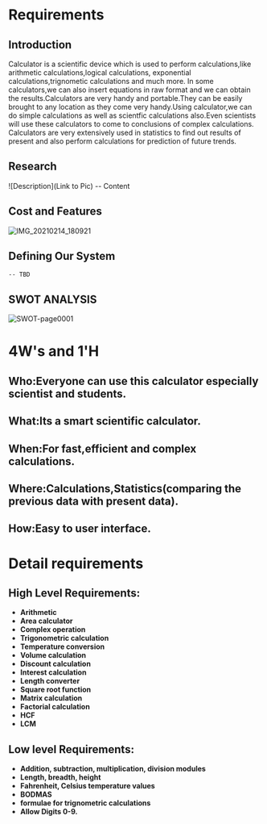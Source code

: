 # Requirements
## Introduction
Calculator is a scientific device which is used to perform calculations,like arithmetic calculations,logical calculations, exponential calculations,trignometic calculations and much more. In some calculators,we can also insert equations in raw format and we can obtain the results.Calculators are very handy and portable.They can be easily brought to any location as they come very handy.Using calculator,we can do simple calculations as well as scientfic calculations also.Even scientists will use these calculators to come to conclusions of complex calculations. Calculators are very extensively used in statistics to find out results of present and also perform calculations for prediction of future trends.


## Research
![Description](Link to Pic)
-- Content 
## Cost and Features
![IMG_20210214_180921](https://user-images.githubusercontent.com/78857458/107877147-9242f480-6ef0-11eb-8dd7-5e5d3efa82a7.jpg)

## Defining Our System
    -- TBD
## SWOT ANALYSIS

![SWOT-page0001](https://user-images.githubusercontent.com/78857458/107876259-f1056f80-6eea-11eb-868c-049350074b1a.jpg)


# 4W&#39;s and 1&#39;H

## Who:Everyone can use this calculator especially scientist and students.

## What:Its a smart scientific calculator.

## When:For fast,efficient and complex calculations.

## Where:Calculations,Statistics(comparing the previous data with present data). 

## How:Easy to user interface.

# Detail requirements
## High Level Requirements: 
- **Arithmetic**
- **Area calculator**
- **Complex operation**
- **Trigonometric calculation**
- **Temperature conversion**
- **Volume calculation**
- **Discount calculation**
- **Interest calculation**
- **Length converter**
- **Square root function**
- **Matrix calculation**
- **Factorial calculation**
- **HCF**
- **LCM**


##  Low level Requirements:
- **Addition, subtraction, multiplication, division modules**
- **Length, breadth, height**
- **Fahrenheit, Celsius temperature values**
- **BODMAS**
- **formulae for trignometric calculations**
- **Allow Digits 0-9.**
